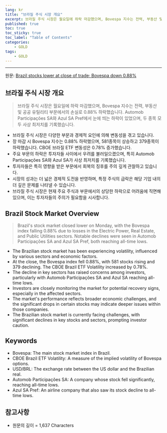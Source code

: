 ```yaml
---
lang: kr
title: "브라질 주식 시장 개요"
excerpt: 브라질 주식 시장은 월요일에 하락 마감했으며, Bovespa 지수는 전력, 부동산 및 공공 유틸리티 부문에서의 손실로 0.88% 하락했습니다. Automob Participações SA와 Azul SA Pref에서 눈에 띄는 하락이 있었으며, 두 종목 모두 사상 최저치를 기록했습니다.
published: true
toc: true
toc_sticky: true
toc_label: "Table of Contents"
categories:
    - GOLD
tags:
    - GOLD
---
```


---

  원문: [Brazil stocks lower at close of trade; Bovespa down 0.88%](https://www.investing.com/news/stock-market-news/brazil-stocks-lower-at-close-of-trade-bovespa-down-088-3787601)

## 브라질 주식 시장 개요

> 브라질 주식 시장은 월요일에 하락 마감했으며, Bovespa 지수는 전력, 부동산 및 공공 유틸리티 부문에서의 손실로 0.88% 하락했습니다. Automob Participações SA와 Azul SA Pref에서 눈에 띄는 하락이 있었으며, 두 종목 모두 사상 최저치를 기록했습니다.


- 브라질 주식 시장은 다양한 부문과 경제적 요인에 의해 변동성을 겪고 있습니다.
- 장 마감 시 Bovespa 지수는 0.88% 하락했으며, 581종목이 상승하고 379종목이 하락했습니다. CBOE 브라질 ETF 변동성은 0.78% 증가했습니다.
- 주요 부문의 하락은 투자자들 사이에서 우려를 불러일으켰으며, 특히 Automob Participações SA와 Azul SA가 사상 최저치를 기록했습니다.
- 투자자들은 특히 영향을 받은 부문에서 회복의 징후를 주의 깊게 관찰하고 있습니다.
- 시장의 성과는 더 넓은 경제적 도전을 반영하며, 특정 주식의 급락은 해당 기업 내의 더 깊은 문제를 나타낼 수 있습니다.
- 브라질 주식 시장은 현재 주요 주식과 부문에서의 상당한 하락으로 어려움에 직면해 있으며, 이는 투자자들의 주의가 필요함을 시사합니다.

## Brazil Stock Market Overview

> Brazil's stock market closed lower on Monday, with the Bovespa index falling 0.88% due to losses in the Electric Power, Real Estate, and Public Utilities sectors. Notable declines were seen in Automob Participações SA and Azul SA Pref, both reaching all-time lows.


- The Brazilian stock market has been experiencing volatility, influenced by various sectors and economic factors.
- At the close, the Bovespa index fell 0.88%, with 581 stocks rising and 379 declining. The CBOE Brazil ETF Volatility increased by 0.78%.
- The decline in key sectors has raised concerns among investors, particularly with Automob Participações SA and Azul SA reaching all-time lows.
- Investors are closely monitoring the market for potential recovery signs, especially in the affected sectors.
- The market's performance reflects broader economic challenges, and the significant drops in certain stocks may indicate deeper issues within those companies.
- The Brazilian stock market is currently facing challenges, with significant declines in key stocks and sectors, prompting investor caution.

## Keywords

- Bovespa: The main stock market index in Brazil.
- CBOE Brazil ETF Volatility: A measure of the implied volatility of Bovespa options.
- USD/BRL: The exchange rate between the US dollar and the Brazilian real.
- Automob Participações SA: A company whose stock fell significantly, reaching all-time lows.
- Azul SA Pref: An airline company that also saw its stock decline to all-time lows.

## 참고사항

- 원문의 길이 = 1,637 Characters


